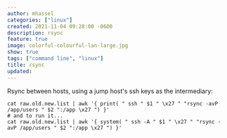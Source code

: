```yaml
---
author: mhassel
categories: ["linux"]
created: 2021-11-04 09:28:00 -0600
description: rsync
feature: true
image: colorful-colourful-lan-large.jpg
show: true
tags: ["command line", "linux"]
title: rsync
updated:
---
```

Rsync between hosts, using a jump host's ssh keys as the intermediary:

```shell
cat raw.old.new.list | awk '{ print( " ssh " $1 " \x27 " "rsync -avP /app/users " $2 ":/app \x27 ") }'
# and to run it...
cat raw.old.new.list | awk '{ system( " ssh -A " $1 " \x27 " "rsync -avP /app/users " $2 ":/app \x27 ") }'
```
